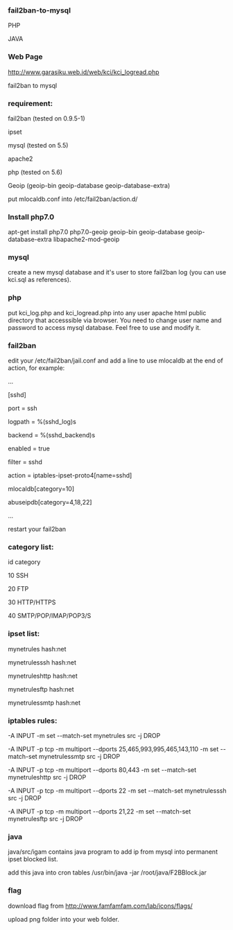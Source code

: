 ### fail2ban-to-mysql
PHP

JAVA

### Web Page
http://www.garasiku.web.id/web/kci/kci_logread.php

fail2ban to mysql

### requirement:
fail2ban (tested on 0.9.5-1)

ipset

mysql (tested on 5.5)

apache2

php (tested on 5.6)

Geoip (geoip-bin geoip-database geoip-database-extra)

put mlocaldb.conf into /etc/fail2ban/action.d/

### Install php7.0 

apt-get install php7.0 php7.0-geoip geoip-bin geoip-database geoip-database-extra libapache2-mod-geoip

### mysql
create a new mysql database and it's user to store fail2ban log (you can use kci.sql as references).

### php 
put kci_log.php and kci_logread.php into any user apache html public directory that accesssible via browser. You need to change user name and password to access mysql database. Feel free to use and modify it.

### fail2ban
edit your /etc/fail2ban/jail.conf and add a line to use mlocaldb at the end of action, for example:

...

[sshd]

port = ssh

logpath = %(sshd_log)s

backend = %(sshd_backend)s

enabled = true

filter = sshd

action = iptables-ipset-proto4[name=sshd]

mlocaldb[category=10]

abuseipdb[category=4,18,22]

...

restart your fail2ban

### category list:
id category

10 SSH

20 FTP

30 HTTP/HTTPS

40 SMTP/POP/IMAP/POP3/S

### ipset list:
mynetrules hash:net

mynetrulesssh hash:net

mynetruleshttp hash:net

mynetrulesftp hash:net

mynetrulessmtp hash:net

### iptables rules:
-A INPUT -m set --match-set mynetrules src -j DROP

-A INPUT -p tcp -m multiport --dports 25,465,993,995,465,143,110 -m set --match-set mynetrulessmtp src -j DROP

-A INPUT -p tcp -m multiport --dports 80,443 -m set --match-set mynetruleshttp src -j DROP

-A INPUT -p tcp -m multiport --dports 22 -m set --match-set mynetrulesssh src -j DROP

-A INPUT -p tcp -m multiport --dports 21,22 -m set --match-set mynetrulesftp src -j DROP

### java
java/src/igam contains java program to add ip from mysql into permanent ipset blocked list.

add this java into cron tables /usr/bin/java -jar /root/java/F2BBlock.jar

### flag
download flag from http://www.famfamfam.com/lab/icons/flags/ 

upload png folder into your web folder.
